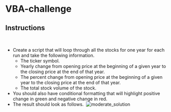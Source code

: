 # VBA-challenge

## Instructions
​
* Create a script that will loop through all the stocks for one year for each run and take the following information.
​
  * The ticker symbol.
​
  * Yearly change from opening price at the beginning of a given year to the closing price at the end of that year.
​
  * The percent change from opening price at the beginning of a given year to the closing price at the end of that year.
​
  * The total stock volume of the stock.
​
* You should also have conditional formatting that will highlight positive change in green and negative change in red.
​
* The result should look as follows.
​
![moderate_solution](Images/moderate_solution.png)
​
